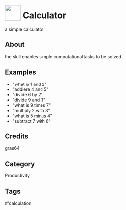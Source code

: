 # <img src='https://raw.githack.com/FortAwesome/Font-Awesome/master/svgs/solid/calculator.svg' card_color='#000000' width='50' height='50' style='vertical-align:bottom'/> Calculator
a simple calculator

## About
the skill enables simple computational tasks to be solved

## Examples
* "what is 1 and 2"
* "addiere 4 and 5"
* "divide 6 by 2"
* "divide 9 and 3"
* "what is 9 times 7"
* "multiply 2 with 3"
* "what is 5 minus 4"
* "subtract 7 with 6"

## Credits
gras64

## Category
Productivity

## Tags
#'calculation
